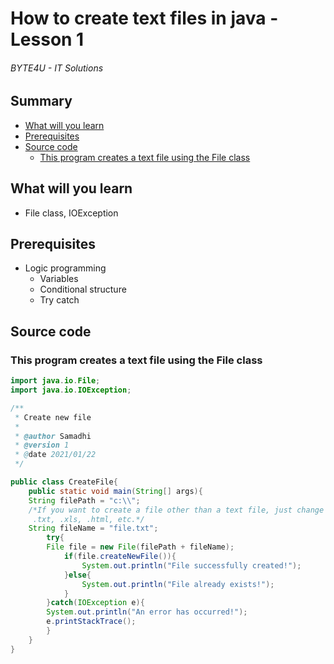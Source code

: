 # How to create text files in java - Lesson 1
###### BYTE4U - IT Solutions

## Summary
- [What will you learn](#What-will-you-learn)
- [Prerequisites](#Prerequisites)
- [Source code](#source-code)
  - [This program creates a text file using the File class](#This-program-creates-a-text-file-using-the-File-class)
  
## What will you learn
- File class, IOException

## Prerequisites

- Logic programming
  - Variables
  - Conditional structure
  - Try catch

## Source code

### This program creates a text file using the File class

```java
import java.io.File;
import java.io.IOException;

/**
 * Create new file
 *
 * @author Samadhi
 * @version 1
 * @date 2021/01/22
 */

public class CreateFile{
	public static void main(String[] args){
	String filePath = "c:\\";
	/*If you want to create a file other than a text file, just change the extension:
	 .txt, .xls, .html, etc.*/
	String fileName = "file.txt";
		try{
		File file = new File(filePath + fileName);
			if(file.createNewFile()){
				System.out.println("File successfully created!");
			}else{
				System.out.println("File already exists!");
			}
		}catch(IOException e){
		System.out.println("An error has occurred!");
		e.printStackTrace();
		}
	}
}
```
